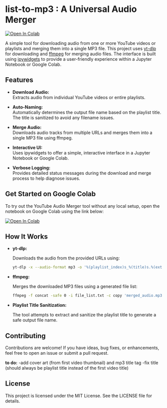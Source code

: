 # list-to-mp3 : A Universal Audio Merger

[![Open In Colab](https://colab.research.google.com/assets/colab-badge.svg)](https://colab.research.google.com/github/ras0k/list-to-mp3/blob/main/list_to_mp3.ipynb)

A simple tool for downloading audio from one or more YouTube videos or playlists and merging them into a single MP3 file. This project uses [yt-dlp](https://github.com/yt-dlp/yt-dlp) for downloading and [ffmpeg](https://ffmpeg.org/) for merging audio files. The interface is built using [ipywidgets](https://ipywidgets.readthedocs.io/) to provide a user-friendly experience within a Jupyter Notebook or Google Colab.

## Features

- **Download Audio:**  
  Extracts audio from individual YouTube videos or entire playlists.

- **Auto-Naming:**  
  Automatically determines the output file name based on the playlist title. The title is sanitized to avoid any filename issues.

- **Merge Audio:**  
  Downloads audio tracks from multiple URLs and merges them into a single MP3 file using ffmpeg.

- **Interactive UI:**  
  Uses ipywidgets to offer a simple, interactive interface in a Jupyter Notebook or Google Colab.

- **Verbose Logging:**  
  Provides detailed status messages during the download and merge process to help diagnose issues.

## Get Started on Google Colab

To try out the YouTube Audio Merger tool without any local setup, open the notebook on Google Colab using the link below:

[![Open In Colab](https://colab.research.google.com/assets/colab-badge.svg)](https://colab.research.google.com/github/ras0k/list-to-mp3/blob/main/list_to_mp3.ipynb)

## How It Works

- **yt-dlp:**
  
  Downloads the audio from the provided URLs using:
  ```bash
  yt-dlp -x --audio-format mp3 -o '%(playlist_index)s_%(title)s.%(ext)s' <URL>
  ```

- **ffmpeg:**
  
  Merges the downloaded MP3 files using a generated file list:

  ```bash
  ffmpeg -f concat -safe 0 -i file_list.txt -c copy 'merged_audio.mp3'
  ```

- **Playlist Title Sanitization:**
  
  The tool attempts to extract and sanitize the playlist title to generate a safe output file name.


## Contributing

Contributions are welcome! If you have ideas, bug fixes, or enhancements, feel free to open an issue or submit a pull request.

**to do:**
-add cover art (from first video thumbnail) and mp3 title tag
-fix title (should always be playlist title instead of the first video title)

## License

This project is licensed under the MIT License. See the LICENSE file for details.
